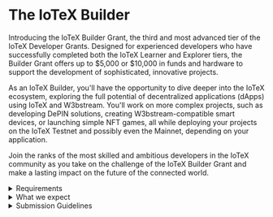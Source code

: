 # The IoTeX Builder

Introducing the IoTeX Builder Grant, the third and most advanced tier of the IoTeX Developer Grants. Designed for experienced developers who have successfully completed both the IoTeX Learner and Explorer tiers, the Builder Grant offers up to $5,000 or $10,000 in funds and hardware to support the development of sophisticated, innovative projects.

As an IoTeX Builder, you'll have the opportunity to dive deeper into the IoTeX ecosystem, exploring the full potential of decentralized applications (dApps) using IoTeX and W3bstream. You'll work on more complex projects, such as developing DePIN solutions, creating W3bstream-compatible smart devices, or launching simple NFT games, all while deploying your projects on the IoTeX Testnet and possibly even the Mainnet, depending on your application.

Join the ranks of the most skilled and ambitious developers in the IoTeX community as you take on the challenge of the IoTeX Builder Grant and make a lasting impact on the future of the connected world.

<details>

<summary>Requirements</summary>

* Successful completion of IoTeX Learner and Wanderer tiers: To qualify for the IoTeX Seeker Grant, developers must have successfully completed the previous two grant tiers, demonstrating their skills and commitment to the IoTeX ecosystem.
* Proven expertise and experience: Showcase your expertise in your chosen field by providing links to past projects, GitHub repositories, and other relevant work that demonstrates your advanced skills and experience.

</details>

<details>

<summary>What we expect</summary>

* Develop sophisticated projects: As a Seeker, we expect you to work on more complex projects that explore the full potential of IoTeX and W3bstream, demonstrating a deeper understanding of the technology and its applications.
* Deployment on Testnet and possibly Mainnet: Depending on the scope and nature of your project, you may be required to deploy your dApp on the IoTeX Testnet and potentially the Mainnet, ensuring a seamless integration with the IoTeX ecosystem.
* Continued community contribution: Share your knowledge and experiences with the IoTeX Developer Community by creating tutorials, guides, or project abstracts in the Developer Hub, fostering a collaborative learning environment.

</details>

<details>

<summary>Submission Guidelines</summary>

* Comprehensive project proposal: Your submission should include a detailed project proposal outlining the objectives, scope, and technical requirements of your project. Describe how your project will utilize IoTeX and W3bstream, as well as any hardware components if applicable.
* Timeline and milestones: Provide a clear timeline with specific milestones for your project, demonstrating a well-planned and organized approach to development.
* Showcase innovation: Your submission should highlight the innovative aspects of your project, setting it apart from other projects in the IoTeX ecosystem. This could involve unique use cases, novel applications of existing technology, or creative solutions to real-world problems.
* Testnet deployment: Include a plan for deploying your project on the IoTeX Testnet, detailing any necessary steps or considerations for ensuring a successful deployment. If applicable, describe the potential for Mainnet deployment as well.

#### For a category specific example visit the [_**Grant Verticals**_](../grant-verticals/) page or the [DePIN Submission Ideas](../halo-grants-program/depin-submission-ideas.md) section.&#x20;

</details>

